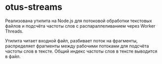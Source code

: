 # otus-streams

Реализована утилита на Node.js для потоковой обработки текстовых файлов и подсчёта частоты слов с распараллеливанием через Worker Threads.

Утилита читает входной файл, разбивает поток на фрагменты, распределяет фрагменты между рабочими потоками для подсчёта частоты слов в тексте. Общий индекс частоты слов в тексте выводится в файл.
